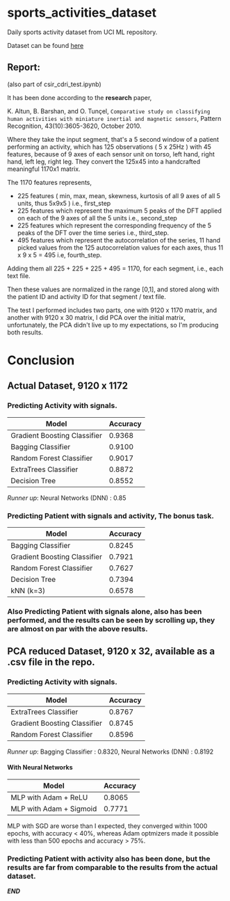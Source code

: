# sports_activities_dataset
Daily sports activity dataset from UCI ML repository.

Dataset can be found [here](https://archive.ics.uci.edu/ml/datasets/Daily+and+Sports+Activities)

## Report: 

(also part of csir_cdri_test.ipynb)

It has been done according to the **research** paper,

K. Altun, B. Barshan, and O. Tunçel,
`Comparative study on classifying human activities with miniature inertial and magnetic sensors`,
Pattern Recognition, 43(10):3605-3620, October 2010.

Where they take the input segment, that's a 5 second window of a patient performing an activity, which has 125 observations ( 5 x 25Hz ) with 45 features, because of 9 axes of each sensor unit on torso, left hand, right hand, left leg, right leg. They convert the 125x45 into a handcrafted meaningful 1170x1 matrix.

The 1170 features represents, 
* 225 features ( min, max, mean, skewness, kurtosis of all 9 axes of all 5 units, thus 5x9x5 ) i.e., first_step
* 225 features which represent the maximum 5 peaks of the DFT applied on each of the 9 axes of all the 5 units i.e.,
    second_step
* 225 features which represent the corresponding frequency of the 5 peaks of the DFT over the time series i.e.,
    third_step.
* 495 features which represent the autocorrelation of the series, 11 hand picked values from the 125 
    autocorrelation values for each axes, thus 11 x 9 x 5 = 495 i.e, fourth_step.
    
Adding them all 225 + 225 + 225 + 495 = 1170, for each segment, i.e., each text file.

Then these values are normalized in the range [0,1], and stored along with the patient ID and activity ID for that segment / text file.

The test I performed includes two parts, one with 9120 x 1170 matrix, and another with 9120 x 30 matrix, I did PCA over the initial matrix, unfortunately, the PCA didn't live up to my expectations, so I'm producing both results.

# Conclusion

## Actual Dataset, 9120 x 1172

### Predicting Activity with signals.


|**Model**                    |**Accuracy**|
|-----------------------------|------------|
|Gradient Boosting Classifier | 0.9368 |
|Bagging Classifier|0.9100|
|Random Forest Classifier|0.9017|
|ExtraTrees Classifier|0.8872|
|Decision Tree|0.8552|

*Runner up*: Neural Networks (DNN) : 0.85

### Predicting Patient with signals and activity, The bonus task.


|**Model**                    |**Accuracy**|
|-----------------------------|------------|
|Bagging Classifier|0.8245|
|Gradient Boosting Classifier | 0.7921 |
|Random Forest Classifier|0.7627|
|Decision Tree|0.7394|
|kNN (k=3) |0.6578|

### Also Predicting Patient with signals alone, also has been performed, and the results can be seen by scrolling up, they are almost on par with the above results.

## PCA reduced Dataset, 9120 x 32, available as a .csv file in the repo.

### Predicting Activity with signals.


|**Model**                    |**Accuracy**|
|-----------------------------|------------|
|ExtraTrees Classifier|0.8767|
|Gradient Boosting Classifier | 0.8745 |
|Random Forest Classifier|0.8596|


*Runner up*: Bagging Classifier : 0.8320, Neural Networks (DNN) : 0.8192

#### With Neural Networks


|**Model**                    |**Accuracy**|
|-----------------------------|------------|
|MLP with Adam + ReLU |0.8065|
|MLP with Adam + Sigmoid | 0.7771 |

MLP with SGD are worse than I expected, they converged within 1000 epochs, with accuracy < 40%, whereas Adam optmizers made it possible with less than 500 epochs and accuracy > 75%.

### Predicting Patient with activity also has been done, but the results are far from comparable to the results from the actual dataset.

***END***
